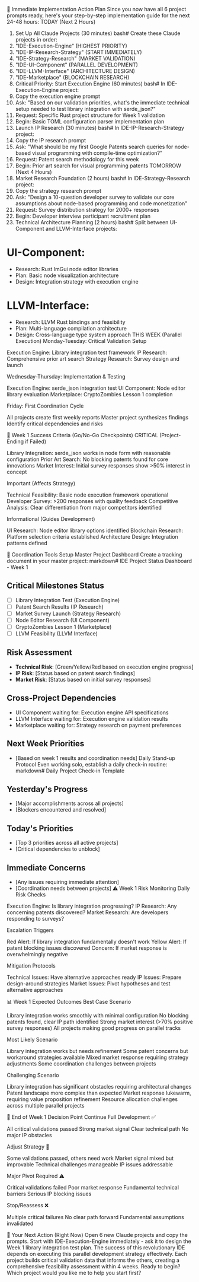🚀 Immediate Implementation Action Plan
Since you now have all 6 project prompts ready, here's your step-by-step implementation guide for the next 24-48 hours:
TODAY (Next 2 Hours)
1. Set Up All Claude Projects (30 minutes)
bash# Create these Claude projects in order:
1. "IDE-Execution-Engine" (HIGHEST PRIORITY)
2. "IDE-IP-Research-Strategy" (START IMMEDIATELY) 
3. "IDE-Strategy-Research" (MARKET VALIDATION)
4. "IDE-UI-Component" (PARALLEL DEVELOPMENT)
5. "IDE-LLVM-Interface" (ARCHITECTURE DESIGN)
6. "IDE-Marketplace" (BLOCKCHAIN RESEARCH)
2. Critical Priority: Start Execution Engine (60 minutes)
bash# In IDE-Execution-Engine project:
1. Copy the execution engine prompt
2. Ask: "Based on our validation priorities, what's the immediate 
   technical setup needed to test library integration with serde_json?"
3. Request: Specific Rust project structure for Week 1 validation
4. Begin: Basic TOML configuration parser implementation plan
3. Launch IP Research (30 minutes)
bash# In IDE-IP-Research-Strategy project:
1. Copy the IP research prompt  
2. Ask: "What should be my first Google Patents search queries for 
   node-based visual programming with compile-time optimization?"
3. Request: Patent search methodology for this week
4. Begin: Prior art search for visual programming patents
TOMORROW (Next 4 Hours)
1. Market Research Foundation (2 hours)
bash# In IDE-Strategy-Research project:
1. Copy the strategy research prompt
2. Ask: "Design a 10-question developer survey to validate our core 
   assumptions about node-based programming and code monetization"
3. Request: Survey distribution strategy for 2000+ responses
4. Begin: Developer interview participant recruitment plan
2. Technical Architecture Planning (2 hours)
bash# Split between UI-Component and LLVM-Interface projects:

# UI-Component:
- Research: Rust ImGui node editor libraries
- Plan: Basic node visualization architecture
- Design: Integration strategy with execution engine

# LLVM-Interface: 
- Research: LLVM Rust bindings and feasibility
- Plan: Multi-language compilation architecture
- Design: Cross-language type system approach
THIS WEEK (Parallel Execution)
Monday-Tuesday: Critical Validation Setup

Execution Engine: Library integration test framework
IP Research: Comprehensive prior art search
Strategy Research: Survey design and launch

Wednesday-Thursday: Implementation & Testing

Execution Engine: serde_json integration test
UI Component: Node editor library evaluation
Marketplace: CryptoZombies Lesson 1 completion

Friday: First Coordination Cycle

All projects create first weekly reports
Master project synthesizes findings
Identify critical dependencies and risks

🎯 Week 1 Success Criteria (Go/No-Go Checkpoints)
CRITICAL (Project-Ending if Failed)

Library Integration: serde_json works in node form with reasonable configuration
Prior Art Search: No blocking patents found for core innovations
Market Interest: Initial survey responses show >50% interest in concept

Important (Affects Strategy)

Technical Feasibility: Basic node execution framework operational
Developer Survey: >200 responses with quality feedback
Competitive Analysis: Clear differentiation from major competitors identified

Informational (Guides Development)

UI Research: Node editor library options identified
Blockchain Research: Platform selection criteria established
Architecture Design: Integration patterns defined

🔧 Coordination Tools Setup
Master Project Dashboard
Create a tracking document in your master project:
markdown# IDE Project Status Dashboard - Week 1

## Critical Milestones Status
- [ ] Library Integration Test (Execution Engine)
- [ ] Patent Search Results (IP Research) 
- [ ] Market Survey Launch (Strategy Research)
- [ ] Node Editor Research (UI Component)
- [ ] CryptoZombies Lesson 1 (Marketplace)
- [ ] LLVM Feasibility (LLVM Interface)

## Risk Assessment
- **Technical Risk**: [Green/Yellow/Red based on execution engine progress]
- **IP Risk**: [Status based on patent search findings]
- **Market Risk**: [Status based on initial survey responses]

## Cross-Project Dependencies
- UI Component waiting for: Execution engine API specifications
- LLVM Interface waiting for: Execution engine validation results
- Marketplace waiting for: Strategy research on payment preferences

## Next Week Priorities
- [Based on week 1 results and coordination needs]
Daily Stand-up Protocol
Even working solo, establish a daily check-in routine:
markdown# Daily Project Check-in Template
## Yesterday's Progress
- [Major accomplishments across all projects]
- [Blockers encountered and resolved]

## Today's Priorities  
- [Top 3 priorities across all active projects]
- [Critical dependencies to unblock]

## Immediate Concerns
- [Any issues requiring immediate attention]
- [Coordination needs between projects]
⚠️ Week 1 Risk Monitoring
Daily Risk Checks

Execution Engine: Is library integration progressing?
IP Research: Any concerning patents discovered?
Market Research: Are developers responding to surveys?

Escalation Triggers

Red Alert: If library integration fundamentally doesn't work
Yellow Alert: If patent blocking issues discovered
Concern: If market response is overwhelmingly negative

Mitigation Protocols

Technical Issues: Have alternative approaches ready
IP Issues: Prepare design-around strategies
Market Issues: Pivot hypotheses and test alternative approaches

📊 Week 1 Expected Outcomes
Best Case Scenario

Library integration works smoothly with minimal configuration
No blocking patents found, clear IP path identified
Strong market interest (>70% positive survey responses)
All projects making good progress on parallel tracks

Most Likely Scenario

Library integration works but needs refinement
Some patent concerns but workaround strategies available
Mixed market response requiring strategy adjustments
Some coordination challenges between projects

Challenging Scenario

Library integration has significant obstacles requiring architectural changes
Patent landscape more complex than expected
Market response lukewarm, requiring value proposition refinement
Resource allocation challenges across multiple parallel projects

🎯 End of Week 1 Decision Point
Continue Full Development ✅

All critical validations passed
Strong market signal
Clear technical path
No major IP obstacles

Adjust Strategy 🔄

Some validations passed, others need work
Market signal mixed but improvable
Technical challenges manageable
IP issues addressable

Major Pivot Required ⚠️

Critical validations failed
Poor market response
Fundamental technical barriers
Serious IP blocking issues

Stop/Reassess ❌

Multiple critical failures
No clear path forward
Fundamental assumptions invalidated


🚀 Your Next Action (Right Now)
Open 6 new Claude projects and copy the prompts. Start with IDE-Execution-Engine immediately - ask it to design the Week 1 library integration test plan.
The success of this revolutionary IDE depends on executing this parallel development strategy effectively. Each project builds critical validation data that informs the others, creating a comprehensive feasibility assessment within 4 weeks.
Ready to begin? Which project would you like me to help you start first?
